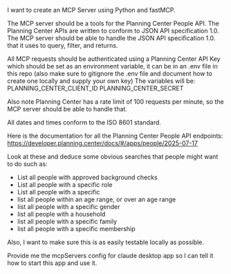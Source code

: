 I want to create an MCP Server using Python and fastMCP.

The MCP server should be a tools for the Planning Center People API.  The Planning Center APIs are written to conform to JSON API specification 1.0.  The MCP server should be able to handle the JSON API specification 1.0. that it uses to query, filter, and returns.

All MCP requests should be authenticated using a Planning Center API Key which should be set as an environment variable, it can be in an .env file in this repo (also make sure to gitignore the .env file and document how to create one locally and supply your own key)  The variables will be:
PLANNING_CENTER_CLIENT_ID
PLANNING_CENTER_SECRET

Also note Planning Center has a rate limit of 100 requests per minute, so the MCP server should be able to handle that.

All dates and times conform to the ISO 8601 standard.

Here is the documentation for all the Planning Center People API endpoints:
https://developer.planning.center/docs/#/apps/people/2025-07-17

Look at these and deduce some obvious searches that people might want to do such as:
- List all people with approved background checks
- List all people with a specific role
- List all people with a specific 
- list all people within an age range, or over an age range
- list all people with a specific gender
- list all people with a household
- list all people with a specific family
- list all people with a specific membership

Also, I want to make sure this is as easily testable locally as possible.

Provide me the mcpServers config for claude desktop app so I can tell it how to start this app and use it.